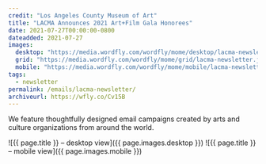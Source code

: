 ```yaml
---
credit: "Los Angeles County Museum of Art"
title: "LACMA Announces 2021 Art+Film Gala Honorees"
date: 2021-07-27T00:00:00-0800
dateadded: 2021-07-27
images:
  desktop: "https://media.wordfly.com/wordfly/mome/desktop/lacma-newsletter.jpg"
  grid: "https://media.wordfly.com/wordfly/mome/grid/lacma-newsletter.jpg"
  mobile: "https://media.wordfly.com/wordfly/mome/mobile/lacma-newsletter.jpg"
tags:
  - newsletter
permalink: /emails/lacma-newsletter/
archiveurl: https://wfly.co/Cv15B
---
```

We feature thoughtfully designed email campaigns created by arts and culture organizations from around the world.

![{{ page.title }} – desktop view]({{ page.images.desktop }})
![{{ page.title }} – mobile view]({{ page.images.mobile }})
